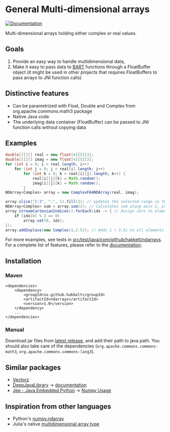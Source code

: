 # General Multi-dimensional arrays

[![Documentation](https://img.shields.io/badge/Documentation-latest-blue)](https://hakkelt.github.io/NDArrays/)

Multi-dimensional arrays holding either complex or real values.

## Goals
 1. Provide an easy way to handle multidimensional data,
 2. Make it easy to pass data to [BART](https://github.com/mrirecon/bart) functions through a FloatBuffer object (it might be used in other projects that requires FloatBuffers to pass arrays to JNI function calls)

## Distinctive features
 - Can be parametrized with Float, Double and Complex from org.apache.commons.math3 package
 - Native Java code
 - The underlying data container (FloatBuffer) can be passed to JNI function calls without copying data

## Examples

```java
double[][][] real = new float[4][5][3];
double[][][] imag = new float[4][5][3];
for (int i = 0; i < real.length; i++)
    for (int j = 0; j < real[i].length; j++)
        for (int k = 0; k < real[i][j].length; k++) {
            real[i][j][k] = Math.random();
            imag[i][j][k] = Math.random();
        }
NDArray<Complex> array = new ComplexF64NDArray(real, imag);

array.slice("2:3", ":", 1).fill(2); // updates the selected range in the original array
NDArray<Complex> sum = array.sum(2); // Calculates sum along axis 2, producing a 4 x 5 NDarray
array.streamCartesianIndices().forEach(idx -> { // Assign zero to elements where the first coordinate is an even number
    if (idx[0] % 2 == 0)
        array.set(0, idx);
});
array.addInplace(new Complex(1,3.5)); // Adds 1 + 3.5i to all elements
```

For more examples, see tests in [src/test/java/com/github/hakkelt/ndarrays](https://github.com/hakkelt/NDArrays/tree/main/src/test/java/io/github/hakkelt/ndarrays).  
For a complete list of features, please refer to the [documentation](https://hakkelt.github.io/NDArrays/).

## Installation

### Maven
```
<dependencies>
    <dependency>
        <groupId>io.github.hakkelt</groupId>
        <artifactId>ndarrays</artifactId>
        <version>1.0</version>
    </dependency>
    ...
</dependencies>
```

### Manual

Download jar files from [latest release](https://github.com/hakkelt/NDArrays/releases/latest), and add their path to java path. You should also take care of the dependencies (`org.apache.commons.commons-math3`, `org.apache.commons.commons-lang3`).

## Similar packages
 - [Vectorz](https://github.com/mikera/vectorz)
 - [DeepJavaLibrary](https://github.com/deepjavalibrary/djl) -> [documentation](https://javadoc.io/doc/ai.djl/api/latest/ai/djl/ndarray/NDArray.html)
 - [Jep - Java Embedded Python](https://github.com/ninia/jep) -> [Numpy Usage](https://github.com/ninia/jep/wiki/Numpy-Usage)

## Inspiration from other languages
 - Python's [numpy.ndarray](https://numpy.org/doc/stable/reference/generated/numpy.ndarray.html)
 - Julia's native [multidimensional array type](https://docs.julialang.org/en/v1/manual/arrays/)
